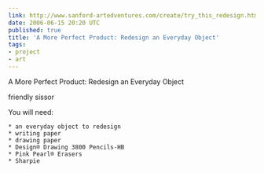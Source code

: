 ```yaml
---
link: http://www.sanford-artedventures.com/create/try_this_redesign.html
date: 2006-06-15 20:20 UTC
published: true
title: 'A More Perfect Product: Redesign an Everyday Object'
tags:
- project
- art
---
```


A More Perfect Product: Redesign an Everyday Object

friendly sissor

You will need:

    * an everyday object to redesign
    * writing paper
    * drawing paper
    * Design® Drawing 3800 Pencils-HB
    * Pink Pearl® Erasers
    * Sharpie
